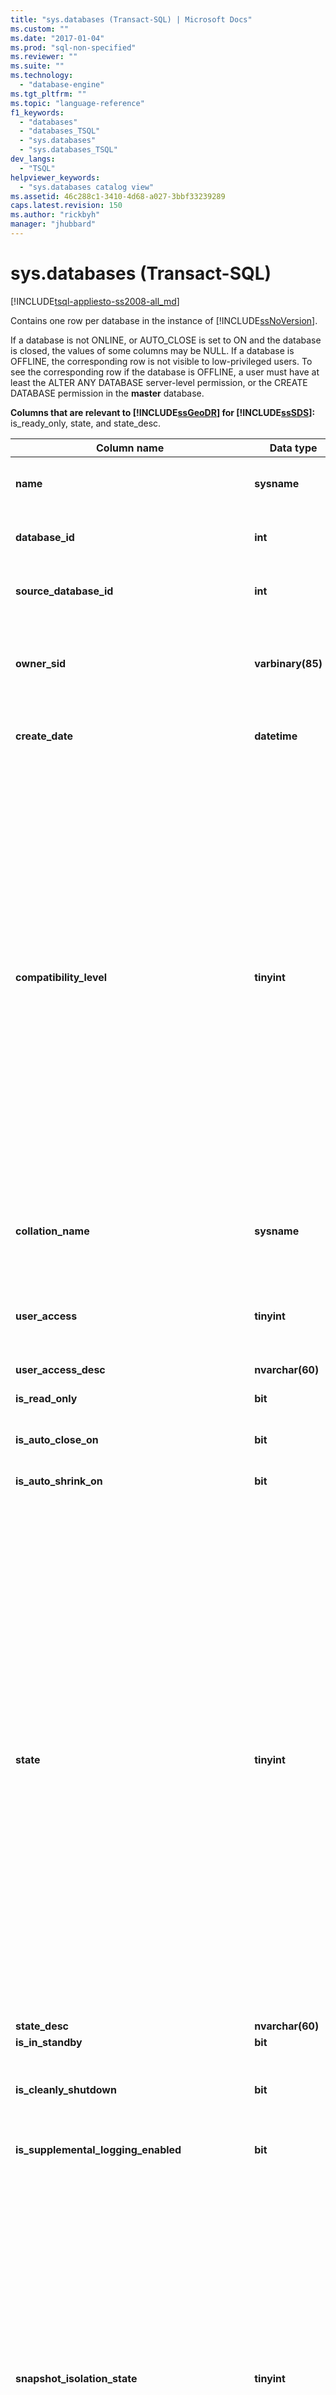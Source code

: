 ```yaml
---
title: "sys.databases (Transact-SQL) | Microsoft Docs"
ms.custom: ""
ms.date: "2017-01-04"
ms.prod: "sql-non-specified"
ms.reviewer: ""
ms.suite: ""
ms.technology: 
  - "database-engine"
ms.tgt_pltfrm: ""
ms.topic: "language-reference"
f1_keywords: 
  - "databases"
  - "databases_TSQL"
  - "sys.databases"
  - "sys.databases_TSQL"
dev_langs: 
  - "TSQL"
helpviewer_keywords: 
  - "sys.databases catalog view"
ms.assetid: 46c288c1-3410-4d68-a027-3bbf33239289
caps.latest.revision: 150
ms.author: "rickbyh"
manager: "jhubbard"
---
```

# sys.databases (Transact-SQL)
[!INCLUDE[tsql-appliesto-ss2008-all_md](../../../database-engine/configure/windows/includes/tsql-appliesto-ss2008-all-md.md)]

  Contains one row per database in the instance of [!INCLUDE[ssNoVersion](../../../advanced-analytics/r-services/includes/ssnoversion-md.md)].  
  
 If a database is not ONLINE, or AUTO_CLOSE is set to ON and the database is closed, the values of some columns may be NULL. If a database is OFFLINE, the corresponding row is not visible to low-privileged users. To see the corresponding row if the database is OFFLINE, a user must have at least the ALTER ANY DATABASE server-level permission, or the CREATE DATABASE permission in the **master** database.  
  
 **Columns that are relevant to [!INCLUDE[ssGeoDR](../../../relational-databases/reference/system-catalog-views/includes/ssgeodr-md.md)] for [!INCLUDE[ssSDS](../../../analysis-services/multidimensional-models/includes/sssds-md.md)]:** is_ready_only, state, and state_desc.  
  
|Column name|Data type|Description|  
|-----------------|---------------|-----------------|  
|**name**|**sysname**|Name of database, unique within an instance of [!INCLUDE[ssNoVersion](../../../advanced-analytics/r-services/includes/ssnoversion-md.md)] or within a [!INCLUDE[ssSDSfull](../../../analysis-services/multidimensional-models/includes/sssdsfull-md.md)] server.|  
|**database_id**|**int**|ID of the database, unique within an instance of [!INCLUDE[ssNoVersion](../../../advanced-analytics/r-services/includes/ssnoversion-md.md)] or within a [!INCLUDE[ssSDSfull](../../../analysis-services/multidimensional-models/includes/sssdsfull-md.md)] server.|  
|**source_database_id**|**int**|Non-NULL = ID of the source database of this database snapshot.<br /><br /> NULL = Not a database snapshot.|  
|**owner_sid**|**varbinary(85)**|SID (Security-Identifier) of the external owner of the database, as registered to the server. For information about who can own a database, see the **ALTER AUTHORIZATION for databases** section of [ALTER AUTHORIZATION](../../../t-sql/statements/alter-authorization-transact-sql.md).|  
|**create_date**|**datetime**|Date the database was created or renamed. For **tempdb**, this value changes every time the server restarts.|  
|**compatibility_level**|**tinyint**|Integer corresponding to the version of [!INCLUDE[ssNoVersion](../../../advanced-analytics/r-services/includes/ssnoversion-md.md)] for which behavior is compatible:<br /><br /> **Value** &#124; **Applies to**<br /><br /> 70 &#124; [!INCLUDE[ssKatmai](../../../analysis-services/data-mining/includes/sskatmai-md.md)] through [!INCLUDE[ssKilimanjaro](../../../analysis-services/instances/install/windows/includes/sskilimanjaro-md.md)]<br /><br /> 80 &#124;<br />                      [!INCLUDE[ssKatmai](../../../analysis-services/data-mining/includes/sskatmai-md.md)] through [!INCLUDE[ssKilimanjaro](../../../analysis-services/instances/install/windows/includes/sskilimanjaro-md.md)]<br /><br /> 90 &#124;[!INCLUDE[ssKatmai](../../../analysis-services/data-mining/includes/sskatmai-md.md)] through [!INCLUDE[ssSQL11](../../../analysis-services/includes/sssql11-md.md)]<br /><br /> 100 &#124;[!INCLUDE[ssKatmai](../../../analysis-services/data-mining/includes/sskatmai-md.md)] through [!INCLUDE[ssCurrent](../../../advanced-analytics/r-services/includes/sscurrent-md.md)] and [!INCLUDE[ssSDSfull](../../../analysis-services/multidimensional-models/includes/sssdsfull-md.md)]<br /><br /> 110 &#124; [!INCLUDE[ssSQL11](../../../analysis-services/includes/sssql11-md.md)] through [!INCLUDE[ssCurrent](../../../advanced-analytics/r-services/includes/sscurrent-md.md)] and [!INCLUDE[ssSDSfull](../../../analysis-services/multidimensional-models/includes/sssdsfull-md.md)]<br /><br /> 120 &#124; <br />                      [!INCLUDE[ssSQL14](../../../analysis-services/includes/sssql14-md.md)] through [!INCLUDE[ssCurrent](../../../advanced-analytics/r-services/includes/sscurrent-md.md)] and [!INCLUDE[ssSDSfull](../../../analysis-services/multidimensional-models/includes/sssdsfull-md.md)]<br /><br /> 130 &#124; <br />                      [!INCLUDE[ssSQL15](../../../analysis-services/powershell/includes/sssql15-md.md)] through [!INCLUDE[ssCurrent](../../../advanced-analytics/r-services/includes/sscurrent-md.md)]<br /><br /> NULL|  
|**collation_name**|**sysname**|Collation for the database. Acts as the default collation in the database.<br /><br /> NULL = Database is not online or AUTO_CLOSE is set to ON and the database is closed.|  
|**user_access**|**tinyint**|User-access setting:<br /><br /> 0 = MULTI_USER specified<br /><br /> 1 = SINGLE_USER specified<br /><br /> 2 = RESTRICTED_USER specified|  
|**user_access_desc**|**nvarchar(60)**|Description of user-access setting.|  
|**is_read_only**|**bit**|1 = Database is READ_ONLY<br /><br /> 0 = Database is READ_WRITE|  
|**is_auto_close_on**|**bit**|1 = AUTO_CLOSE is ON<br /><br /> 0 = AUTO_CLOSE is OFF|  
|**is_auto_shrink_on**|**bit**|1 = AUTO_SHRINK is ON<br /><br /> 0 = AUTO_SHRINK is OFF|  
|**state**|**tinyint**|**Value &#124; Applies to**<br /><br /> 0 = ONLINE &#124;<br /><br /> 1 = RESTORING &#124;<br /><br /> 2 = RECOVERING &#124; [!INCLUDE[ssKatmai](../../../analysis-services/data-mining/includes/sskatmai-md.md)] through [!INCLUDE[ssCurrent](../../../advanced-analytics/r-services/includes/sscurrent-md.md)]<br /><br /> 3 = RECOVERY_PENDING &#124; [!INCLUDE[ssKatmai](../../../analysis-services/data-mining/includes/sskatmai-md.md)] through [!INCLUDE[ssCurrent](../../../advanced-analytics/r-services/includes/sscurrent-md.md)]<br /><br /> 4 = SUSPECT &#124;<br /><br /> 5 = EMERGENCY &#124; [!INCLUDE[ssKatmai](../../../analysis-services/data-mining/includes/sskatmai-md.md)] through [!INCLUDE[ssCurrent](../../../advanced-analytics/r-services/includes/sscurrent-md.md)]<br /><br /> 6 = OFFLINE &#124; [!INCLUDE[ssKatmai](../../../analysis-services/data-mining/includes/sskatmai-md.md)] through [!INCLUDE[ssCurrent](../../../advanced-analytics/r-services/includes/sscurrent-md.md)]<br /><br /> 7 = COPYING &#124; [!INCLUDE[ssSDSfull](../../../analysis-services/multidimensional-models/includes/sssdsfull-md.md)]<br /><br /> 10 = OFFLINE_SECONDARY &#124; [!INCLUDE[ssSDSfull](../../../analysis-services/multidimensional-models/includes/sssdsfull-md.md)]<br /><br /> **Note:** A database that has just come online is not necessarily ready to accept connections. To identify when a database can accept connections, query the collation_name column of sys.databases or the Collation property of **DATABASEPROPERTYEX**. The database can accept connections when the database collation returns a non-null value. For Always On databases, query the database_state or database_state_desc columns of sys.dm_hadr_database_replica_states.|  
|**state_desc**|**nvarchar(60)**|Description of the database state.|  
|**is_in_standby**|**bit**|Database is read-only for restore log.|  
|**is_cleanly_shutdown**|**bit**|1 = Database shut down cleanly; no recovery required on startup<br /><br /> 0 = Database did not shut down cleanly; recovery is required on startup|  
|**is_supplemental_logging_enabled**|**bit**|1 = SUPPLEMENTAL_LOGGING is ON<br /><br /> 0 = SUPPLEMENTAL_LOGGING is OFF|  
|**snapshot_isolation_state**|**tinyint**|State of snapshot-isolation transactions being allowed, as set by the ALLOW_SNAPSHOT_ISOLATION option:<br /><br /> 0 = Snapshot isolation state is OFF (default). Snapshot isolation is disallowed.<br /><br /> 1 = Snapshot isolation state ON. Snapshot isolation is allowed.<br /><br /> 2 = Snapshot isolation state is in transition to OFF state. All transactions have their modifications versioned. Cannot start new transactions using snapshot isolation. The database remains in the transition to OFF state until all transactions that were active when ALTER DATABASE was run can be completed.<br /><br /> 3 = Snapshot isolation state is in transition to ON state. New transactions have their modifications versioned. Transactions cannot use snapshot isolation until the snapshot isolation state becomes 1 (ON). The database remains in the transition to ON state until all update transactions that were active when ALTER DATABASE was run can be completed.|  
|**snapshot_isolation_state_desc**|**nvarchar(60)**|Description of state of snapshot-isolation transactions being allowed, as set by the ALLOW_SNAPSHOT_ISOLATION option.|  
|**is_read_committed_snapshot_on**|**bit**|1 = READ_COMMITTED_SNAPSHOT option is ON. Read operations under the read-committed isolation level are based on snapshot scans and do not acquire locks.<br /><br /> 0 = READ_COMMITTED_SNAPSHOT option is OFF (default). Read operations under the read-committed isolation level use share locks.|  
|**recovery_model**|**tinyint**|Recovery model selected:<br /><br /> 1 = FULL<br /><br /> 2 = BULK_LOGGED<br /><br /> 3 = SIMPLE|  
|**recovery_model_desc**|**nvarchar(60)**|Description of recovery model selected.|  
|**page_verify_option**|**tinyint**|Setting of PAGE_VERIFY option:<br /><br /> 0 = NONE<br /><br /> 1 = TORN_PAGE_DETECTION<br /><br /> 2 = CHECKSUM|  
|**page_verify_option_desc**|**nvarchar(60)**|Description of PAGE_VERIFY option setting.|  
|**is_auto_create_stats_on**|**bit**|1 = AUTO_CREATE_STATISTICS is ON<br /><br /> 0 = AUTO_CREATE_STATISTICS is OFF|  
|**is_auto_create_stats_incremental_on**|**bit**|Indicates the default setting for the incremental option of auto stats.<br /><br /> 0 = auto create stats are non-incremental<br /><br /> 1 = auto create stats are incremental if possible<br /><br /> **Applies to**: [!INCLUDE[ssSQL14](../../../analysis-services/includes/sssql14-md.md)] through [!INCLUDE[ssCurrent](../../../advanced-analytics/r-services/includes/sscurrent-md.md)].|  
|**is_auto_update_stats_on**|**bit**|1 = AUTO_UPDATE_STATISTICS is ON<br /><br /> 0 = AUTO_UPDATE_STATISTICS is OFF|  
|**is_auto_update_stats_async_on**|**bit**|1 = AUTO_UPDATE_STATISTICS_ASYNC is ON<br /><br /> 0 = AUTO_UPDATE_STATISTICS_ASYNC is OFF|  
|**is_ansi_null_default_on**|**bit**|1 = ANSI_NULL_DEFAULT is ON<br /><br /> 0 = ANSI_NULL_DEFAULT is OFF|  
|**is_ansi_nulls_on**|**bit**|1 = ANSI_NULLS is ON<br /><br /> 0 = ANSI_NULLS is OFF|  
|**is_ansi_padding_on**|**bit**|1 = ANSI_PADDING is ON<br /><br /> 0 = ANSI_PADDING is OFF|  
|**is_ansi_warnings_on**|**bit**|1 = ANSI_WARNINGS is ON<br /><br /> 0 = ANSI_WARNINGS is OFF|  
|**is_arithabort_on**|**bit**|1 = ARITHABORT is ON<br /><br /> 0 = ARITHABORT is OFF|  
|**is_concat_null_yields_null_on**|**bit**|1 = CONCAT_NULL_YIELDS_NULL is ON<br /><br /> 0 = CONCAT_NULL_YIELDS_NULL is OFF|  
|**is_numeric_roundabort_on**|**bit**|1 = NUMERIC_ROUNDABORT is ON<br /><br /> 0 = NUMERIC_ROUNDABORT is OFF|  
|**is_quoted_identifier_on**|**bit**|1 = QUOTED_IDENTIFIER is ON<br /><br /> 0 = QUOTED_IDENTIFIER is OFF|  
|**is_recursive_triggers_on**|**bit**|1 = RECURSIVE_TRIGGERS is ON<br /><br /> 0 = RECURSIVE_TRIGGERS is OFF|  
|**is_cursor_close_on_commit_on**|**bit**|1 = CURSOR_CLOSE_ON_COMMIT is ON<br /><br /> 0 = CURSOR_CLOSE_ON_COMMIT is OFF|  
|**is_local_cursor_default**|**bit**|1 = CURSOR_DEFAULT is local<br /><br /> 0 = CURSOR_DEFAULT is global|  
|**is_fulltext_enabled**|**bit**|1 = Full-text is enabled for the database<br /><br /> 0 = Full-text is disabled for the database|  
|**is_trustworthy_on**|**bit**|1 = Database has been marked trustworthy<br /><br /> 0 = Database has not been marked trustworthy|  
|**is_db_chaining_on**|**bit**|1 = Cross-database ownership chaining is ON<br /><br /> 0 = Cross-database ownership chaining is OFF|  
|**is_parameterization_forced**|**bit**|1 = Parameterization is FORCED<br /><br /> 0 = Parameterization is SIMPLE|  
|**is_master_key_encrypted_by_server**|**bit**|1 = Database has an encrypted master key<br /><br /> 0 = Database does not have an encrypted master key|  
|**is_query_store_on**|**bit**|1 = The query store is enable for this database. Check [sys.database_query_store_options](../../../relational-databases/reference/system-catalog-views/sys.database-query-store-options-transact-sql.md) to view the query store status.<br /><br /> 0 = The query store is not enabled<br /><br /> **Applies to**: [!INCLUDE[ssNoVersion](../../../advanced-analytics/r-services/includes/ssnoversion-md.md)] ([!INCLUDE[ssSQL15](../../../analysis-services/powershell/includes/sssql15-md.md)] through [current version](http://go.microsoft.com/fwlink/p/?LinkId=299658)).|  
|**is_published**|**bit**|1 = Database is a publication database in a transactional or snapshot replication topology<br /><br /> 0 = Is not a publication database|  
|**is_subscribed**|**bit**|This column is not used. It will always return 0, regardless of the subscriber status of the database.|  
|**is_merge_published**|**bit**|1 = Database is a publication database in a merge replication topology<br /><br /> 0 = Is not a publication database in a merge replication topology|  
|**is_distributor**|**bit**|1 = Database is the distribution database for a replication topology<br /><br /> 0 = Is not the distribution database for a replication topology|  
|**is_sync_with_backup**|**bit**|1 = Database is marked for replication synchronization with backup<br /><br /> 0 = Is not marked for replication synchronization with backup|  
|**service_broker_guid**|**uniqueidentifier**|Identifier of the service broker for this database. Used as the **broker_instance** of the target in the routing table.|  
|**is_broker_enabled**|**bit**|1 = The broker in this database is currently sending and receiving messages.<br /><br /> 0 = All sent messages will stay on the transmission queue and received messages will not be put on queues in this database.<br /><br /> By default, restored or attached databases have the broker disabled. The exception to this is database mirroring where the broker is enabled after failover.|  
|**log_reuse_wait**|**tinyint**|Reuse of transaction log space is currently waiting on one of the following as of the last checkpoint. (For more detailed explanations of these values, see [The Transaction Log](../../../relational-databases/logs/the-transaction-log-sql-server.md).)<br /><br /> **Value** 0 = Nothing<br /><br /> **Applies to**<br /><br /> **Value** 1 = Checkpoint (When a database uses a recovery model and has a memory-optimized data filegroup, you should expect to see the log_reuse_wait column indicate checkpoint or xtp_checkpoint.)<br /><br /> **Applies to** [!INCLUDE[ssKatmai](../../../analysis-services/data-mining/includes/sskatmai-md.md)] through [!INCLUDE[ssCurrent](../../../advanced-analytics/r-services/includes/sscurrent-md.md)]<br /><br /> **Value** 2 = Log Backup<br /><br /> **Applies to** [!INCLUDE[ssKatmai](../../../analysis-services/data-mining/includes/sskatmai-md.md)] through [!INCLUDE[ssCurrent](../../../advanced-analytics/r-services/includes/sscurrent-md.md)]<br /><br /> **Value** 3 = Active backup or restore<br /><br /> **Applies to** [!INCLUDE[ssKatmai](../../../analysis-services/data-mining/includes/sskatmai-md.md)] through [!INCLUDE[ssCurrent](../../../advanced-analytics/r-services/includes/sscurrent-md.md)]<br /><br /> **Value** 4 = Active transaction<br /><br /> **Applies to** [!INCLUDE[ssKatmai](../../../analysis-services/data-mining/includes/sskatmai-md.md)] through [!INCLUDE[ssCurrent](../../../advanced-analytics/r-services/includes/sscurrent-md.md)]<br /><br /> **Value** 5 = Database mirroring<br /><br /> **Applies to** [!INCLUDE[ssKatmai](../../../analysis-services/data-mining/includes/sskatmai-md.md)] through [!INCLUDE[ssCurrent](../../../advanced-analytics/r-services/includes/sscurrent-md.md)]<br /><br /> **Value** 6 = Replication<br /><br /> **Applies to** [!INCLUDE[ssKatmai](../../../analysis-services/data-mining/includes/sskatmai-md.md)] through [!INCLUDE[ssCurrent](../../../advanced-analytics/r-services/includes/sscurrent-md.md)]<br /><br /> **Value** 7 = Database snapshot creation<br /><br /> **Applies to** [!INCLUDE[ssKatmai](../../../analysis-services/data-mining/includes/sskatmai-md.md)] through [!INCLUDE[ssCurrent](../../../advanced-analytics/r-services/includes/sscurrent-md.md)]<br /><br /> **Value** 8 = Log scan<br /><br /> **Applies to**<br /><br /> **Value** 9 = An Always On Availability Groups secondary replica is applying transaction log records of this database to a corresponding secondary database.<br /><br /> **Applies to** [!INCLUDE[ssSQL11](../../../analysis-services/includes/sssql11-md.md)] through [!INCLUDE[ssCurrent](../../../advanced-analytics/r-services/includes/sscurrent-md.md)]. In earlier versions of SQL Server, 9 = Other (Transient).<br /><br /> **Value** 10 = For internal use only<br /><br /> **Applies to** [!INCLUDE[ssSQL11](../../../analysis-services/includes/sssql11-md.md)] through [!INCLUDE[ssCurrent](../../../advanced-analytics/r-services/includes/sscurrent-md.md)]<br /><br /> **Value** 11 = For internal use only<br /><br /> **Applies to** [!INCLUDE[ssSQL11](../../../analysis-services/includes/sssql11-md.md)] through [!INCLUDE[ssCurrent](../../../advanced-analytics/r-services/includes/sscurrent-md.md)]<br /><br /> **Value** 12 = For internal use only<br /><br /> **Applies to** [!INCLUDE[ssSQL11](../../../analysis-services/includes/sssql11-md.md)] through [!INCLUDE[ssCurrent](../../../advanced-analytics/r-services/includes/sscurrent-md.md)]<br /><br /> **Value** 13 = Oldest page<br /><br /> **Applies to** [!INCLUDE[ssSQL11](../../../analysis-services/includes/sssql11-md.md)] through [!INCLUDE[ssCurrent](../../../advanced-analytics/r-services/includes/sscurrent-md.md)]<br /><br /> **Value** 14 = Other<br /><br /> **Applies to** [!INCLUDE[ssSQL11](../../../analysis-services/includes/sssql11-md.md)] through [!INCLUDE[ssCurrent](../../../advanced-analytics/r-services/includes/sscurrent-md.md)]<br /><br /> **Value** 16 = XTP_CHECKPOINT (When a database uses a recovery model and has a memory-optimized data filegroup, you should expect to see the log_reuse_wait column indicate checkpoint or xtp_checkpoint.)<br /><br /> **Applies to** [!INCLUDE[ssSQL14](../../../analysis-services/includes/sssql14-md.md)] through [!INCLUDE[ssCurrent](../../../advanced-analytics/r-services/includes/sscurrent-md.md)]|  
|**log_reuse_wait_desc**|**nvarchar(60)**|Description of reuse of transaction log space is currently waiting on as of the last checkpoint.|  
|**is_date_correlation_on**|**bit**|1 = DATE_CORRELATION_OPTIMIZATION is ON<br /><br /> 0 = DATE_CORRELATION_OPTIMIZATION is OFF|  
|**is_cdc_enabled**|**bit**|1 = Database is enabled for change data capture. For more information, see [sys.sp_cdc_enable_db &#40;Transact-SQL&#41;](../../../relational-databases/reference/system-stored-procedures/sys.sp-cdc-enable-db-transact-sql.md).|  
|**is_encrypted**|**bit**|Indicates whether the database is encrypted (reflects the state last set by using the ALTER DATABASE SET ENCRYPTION clause). Can be one of the following values:<br /><br /> 1 = Encrypted<br /><br /> 0 = Not Encrypted<br /><br /> For more information about database encryption, see [Transparent Data Encryption &#40;TDE&#41;](../../../relational-databases/security/encryption/transparent-data-encryption-tde.md).<br /><br /> If the database is in the process of being decrypted, **is_encrypted** shows a value of 0. You can see the state of the encryption process by using the [sys.dm_database_encryption_keys](../../../relational-databases/reference/system-dynamic-management-views/sys.dm-database-encryption-keys-transact-sql.md) dynamic management view.|  
|**is_honor_broker_priority_on**|**bit**|Indicates whether the database honors conversation priorities (reflects the state last set by using the ALTER DATABASE SET HONOR_BROKER_PRIORITY clause). Can be one of the following values:<br /><br /> 1 = HONOR_BROKER_PRIORITY is ON<br /><br /> 0 = HONOR_BROKER_PRIORITY is OFF|  
|**replica_id**|**uniqueidentifier**|Unique identifier of the local [!INCLUDE[ssHADR](../../../analysis-services/power-pivot-sharepoint/includes/sshadr-md.md)] availability replica of the availability group, if any, in which the database is participating.<br /><br /> NULL = database is not part of an availability replica of in availability group.<br /><br /> **Applies to**: [!INCLUDE[ssSQL11](../../../analysis-services/includes/sssql11-md.md)] through [!INCLUDE[ssCurrent](../../../advanced-analytics/r-services/includes/sscurrent-md.md)], [!INCLUDE[ssSDSfull](../../../analysis-services/multidimensional-models/includes/sssdsfull-md.md)]|  
|**group_database_id**|**uniqueidentifier**|Unique identifier of the database within an Always On availability group, if any, in which the database is participating. **group_database_id** is the same for this database on the primary replica and on every secondary replica on which the database has been joined to the availability group.<br /><br /> NULL = database is not part of an availability replica in any availability group.<br /><br /> **Applies to**: [!INCLUDE[ssSQL11](../../../analysis-services/includes/sssql11-md.md)] through [!INCLUDE[ssCurrent](../../../advanced-analytics/r-services/includes/sscurrent-md.md)], [!INCLUDE[ssSDSfull](../../../analysis-services/multidimensional-models/includes/sssdsfull-md.md)]|  
|**resource_pool_id**|**int**|The id of the resource pool that is mapped to this database. This resource pool controls total memory available to memory-optimized tables in this database.<br /><br /> **Applies to**: [!INCLUDE[ssSQL14](../../../analysis-services/includes/sssql14-md.md)] through [!INCLUDE[ssCurrent](../../../advanced-analytics/r-services/includes/sscurrent-md.md)]|  
|**default_language_lcid**|**smallint**|Indicates the local id (lcid) of the default language of a contained database.<br /><br /> **Note** Functions as the [Configure the default language Server Configuration Option](../../../database-engine/configure/windows/configure-the-default-language-server-configuration-option.md) of **sp_configure**. This value is **null** for a non-contained database.<br /><br /> **Applies to**: [!INCLUDE[ssSQL11](../../../analysis-services/includes/sssql11-md.md)] through [!INCLUDE[ssCurrent](../../../advanced-analytics/r-services/includes/sscurrent-md.md)], [!INCLUDE[ssSDSfull](../../../analysis-services/multidimensional-models/includes/sssdsfull-md.md)]|  
|**default_language_name**|**nvarchar(128)**|Indicates the default language of a contained database.<br /><br /> This value is **null** for a non-contained database.<br /><br /> **Applies to**: [!INCLUDE[ssSQL11](../../../analysis-services/includes/sssql11-md.md)] through [!INCLUDE[ssCurrent](../../../advanced-analytics/r-services/includes/sscurrent-md.md)], [!INCLUDE[ssSDSfull](../../../analysis-services/multidimensional-models/includes/sssdsfull-md.md)]|  
|**default_fulltext_language_lcid**|**int**|Indicates the local id (lcid) of the default fulltext language of the contained database.<br /><br /> **Note** Functions as the default [Configure the default full-text language Server Configuration Option](../../../database-engine/configure/windows/configure-the-default-full-text-language-server-configuration-option.md) of **sp_configure**. This value is **null** for a non-contained database.<br /><br /> **Applies to**: [!INCLUDE[ssSQL11](../../../analysis-services/includes/sssql11-md.md)] through [!INCLUDE[ssCurrent](../../../advanced-analytics/r-services/includes/sscurrent-md.md)], [!INCLUDE[ssSDSfull](../../../analysis-services/multidimensional-models/includes/sssdsfull-md.md)]|  
|**default_fulltext_language_name**|**nvarchar(128)**|Indicates the default fulltext language of the contained database.<br /><br /> This value is **null** for a non-contained database.<br /><br /> **Applies to**: [!INCLUDE[ssSQL11](../../../analysis-services/includes/sssql11-md.md)] through [!INCLUDE[ssCurrent](../../../advanced-analytics/r-services/includes/sscurrent-md.md)], [!INCLUDE[ssSDSfull](../../../analysis-services/multidimensional-models/includes/sssdsfull-md.md)]|  
|**is_nested_triggers_on**|**bit**|Indicates whether or not nested triggers are allowed in the contained database.<br /><br /> 0 = nested triggers are not allowed<br /><br /> 1 = nested triggers are allowed<br /><br /> **Note** Functions as the [Configure the nested triggers Server Configuration Option](../../../database-engine/configure/windows/configure-the-nested-triggers-server-configuration-option.md) of **sp_configure**. This value is **null** for a non-contained database. See [sys.configurations &#40;Transact-SQL&#41;](../../../relational-databases/reference/system-catalog-views/sys.configurations-transact-sql.md) for further information.<br /><br /> **Applies to**: [!INCLUDE[ssSQL11](../../../analysis-services/includes/sssql11-md.md)] through [!INCLUDE[ssCurrent](../../../advanced-analytics/r-services/includes/sscurrent-md.md)], [!INCLUDE[ssSDSfull](../../../analysis-services/multidimensional-models/includes/sssdsfull-md.md)]|  
|**is_transform_noise_words_on**|**bit**|Indicates whether or noise words should be transformed in the contained database.<br /><br /> 0 = noise words should not be transformed.<br /><br /> 1 = noise words should be transformed.<br /><br /> **Note** Functions as the [transform noise words Server Configuration Option](../../../database-engine/configure/windows/transform-noise-words-server-configuration-option.md) of **sp_configure**. This value is **null** for a non-contained database. See [sys.configurations &#40;Transact-SQL&#41;](../../../relational-databases/reference/system-catalog-views/sys.configurations-transact-sql.md) for further information.<br /><br /> **Applies to**: [!INCLUDE[ssSQL11](../../../analysis-services/includes/sssql11-md.md)] through [!INCLUDE[ssCurrent](../../../advanced-analytics/r-services/includes/sscurrent-md.md)]|  
|**two_digit_year_cutoff**|**smallint**|Indicates a value of a number between 1753 and 9999 to represent the cutoff year for interpreting two-digit years as four-digit years.<br /><br /> **Note** Functions as the [Configure the two digit year cutoff Server Configuration Option](../../../database-engine/configure/windows/configure-the-two-digit-year-cutoff-server-configuration-option.md) of **sp_configure**. This value is **null** for a non-contained database. See [sys.configurations &#40;Transact-SQL&#41;](../../../relational-databases/reference/system-catalog-views/sys.configurations-transact-sql.md) for further information.<br /><br /> **Applies to**: [!INCLUDE[ssSQL11](../../../analysis-services/includes/sssql11-md.md)] through [!INCLUDE[ssCurrent](../../../advanced-analytics/r-services/includes/sscurrent-md.md)], [!INCLUDE[ssSDSfull](../../../analysis-services/multidimensional-models/includes/sssdsfull-md.md)]|  
|**containment**|**tinyint not null**|Indicates the containment status of the database.<br /><br /> **Value &#124; Applies to**<br /><br /> 0 = database containment is off.<br /><br /> [!INCLUDE[ssSQL11](../../../analysis-services/includes/sssql11-md.md)] through [!INCLUDE[ssCurrent](../../../advanced-analytics/r-services/includes/sscurrent-md.md)], [!INCLUDE[ssSDSfull](../../../analysis-services/multidimensional-models/includes/sssdsfull-md.md)]<br /><br /> 1 = database is in partial containment<br /><br /> [!INCLUDE[ssSQL11](../../../analysis-services/includes/sssql11-md.md)] through [!INCLUDE[ssCurrent](../../../advanced-analytics/r-services/includes/sscurrent-md.md)]|  
|**containment_desc**|**nvarchar(60) not null**|Indicates the containment status of the database.<br /><br /> NONE = legacy database (zero containment)<br /><br /> PARTIAL = partially contained database<br /><br /> **Applies to**: [!INCLUDE[ssSQL11](../../../analysis-services/includes/sssql11-md.md)] through [!INCLUDE[ssCurrent](../../../advanced-analytics/r-services/includes/sscurrent-md.md)], [!INCLUDE[ssSDSfull](../../../analysis-services/multidimensional-models/includes/sssdsfull-md.md)]|  
|**target_recovery_time_in_seconds**|**int**|The estimated time to recover the database, in seconds. Nullable.<br /><br /> **Applies to**: [!INCLUDE[ssSQL11](../../../analysis-services/includes/sssql11-md.md)] through [!INCLUDE[ssCurrent](../../../advanced-analytics/r-services/includes/sscurrent-md.md)], [!INCLUDE[ssSDSfull](../../../analysis-services/multidimensional-models/includes/sssdsfull-md.md)]|  
|**delayed_durability**|**int**|The delayed durability setting:<br /><br /> 0 = DISABLED<br /><br /> 1 = ALLOWED<br /><br /> 2 = FORCED<br /><br /> For more information, see [Control Transaction Durability](../../../relational-databases/logs/control-transaction-durability.md).<br /><br /> **Applies to**:  [!INCLUDE[ssSQL14](../../../analysis-services/includes/sssql14-md.md)] through [!INCLUDE[ssCurrent](../../../advanced-analytics/r-services/includes/sscurrent-md.md)], [!INCLUDE[ssSDSfull](../../../analysis-services/multidimensional-models/includes/sssdsfull-md.md)].|  
|**delayed_durability_desc**|**nvarchar(60)**|The delayed durability setting:<br /><br /> DISABLED<br /><br /> ALLOWED<br /><br /> FORCED<br /><br /> **Applies to**: [!INCLUDE[ssSQL14](../../../analysis-services/includes/sssql14-md.md)] through [!INCLUDE[ssCurrent](../../../advanced-analytics/r-services/includes/sscurrent-md.md)], [!INCLUDE[ssSDSfull](../../../analysis-services/multidimensional-models/includes/sssdsfull-md.md)].<br /><br /> **Applies to**: [!INCLUDE[ssSQL14](../../../analysis-services/includes/sssql14-md.md)] through [!INCLUDE[ssCurrent](../../../advanced-analytics/r-services/includes/sscurrent-md.md)].|  
|**is_memory_optimized_elevate_to_snapshot_on**|**bit**|Memory-optimized tables are accessed using SNAPSHOT isolation when the session setting TRANSACTION ISOLATION LEVEL is set to a lower isolation level, READ COMMITTED or READ UNCOMMITTED.<br /><br /> 1 = Minimum isolation level is SNAPSHOT.<br /><br /> 0 = Isolation level is not elevated.|  
|**is_federation_member**|**bit**|Indicates if the database is a member of a federation.<br /><br /> **Applies to**: [!INCLUDE[ssSDSfull](../../../analysis-services/multidimensional-models/includes/sssdsfull-md.md)]|  
|**is_remote_data_archive_enabled**|**bit**|Indicates whether the database is stretched.<br /><br /> 0 = The database is not Stretch-enabled.<br /><br /> 1 = The database is Stretch-enabled.<br /><br /> **Applies to**: [!INCLUDE[ssSQL15](../../../analysis-services/powershell/includes/sssql15-md.md)] through [!INCLUDE[ssCurrent](../../../advanced-analytics/r-services/includes/sscurrent-md.md)]<br /><br /> For more information, see [Stretch Database](../../../sql-server/stretch-database/stretch-database.md).|  
|**is_mixed_page_allocation_on**|**bit**|Indicates whether tables and indexes in the database can allocate initial pages from mixed extents.<br /><br /> 0 = Tables and indexes in the database always allocate  initial pages from uniform extents.<br /><br /> 1 =  Tables and indexes in the database can allocate initial pages from mixed extents.<br /><br /> **Applies to**: [!INCLUDE[ssSQL15](../../../analysis-services/powershell/includes/sssql15-md.md)] through [!INCLUDE[ssCurrent](../../../advanced-analytics/r-services/includes/sscurrent-md.md)]<br /><br /> For more information, see the SET MIXED_PAGE_ALLOCATION option of [ALTER DATABASE SET Options &#40;Transact-SQL&#41;](../../../t-sql/statements/alter-database-transact-sql-set-options.md).|  
|**is_temporal_retention_enabled**|**bit**|Indicates whether temporal retention policy cleanup task is enabled.<br /><br /> **Applies to**: Azure SQL Database| 
  
## Permissions  
 If the caller of **sys.databases** is not the owner of the database and the database is not **master** or **tempdb**, the minimum permissions required to see the corresponding row are ALTER ANY DATABASE or VIEW ANY DATABASE server-level permission, or CREATE DATABASE permission in the **master** database. The database to which the caller is connected can always be viewed in **sys.databases**.  
  
> [!IMPORTANT]  
>  By default, the public role has the VIEW ANY DATABASE permission, allowing all logins to see database information. To block a login from the ability to detect a database, REVOKE the VIEW ANY DATABASE permission from public, or DENY the VIEW ANY DATABASE permission for individual logins.  
  
## [!INCLUDE[ssSDS](../../../analysis-services/multidimensional-models/includes/sssds-md.md)] Remarks  
 In [!INCLUDE[ssSDS](../../../analysis-services/multidimensional-models/includes/sssds-md.md)], this view is available in the **master** database and in user databases. In the **master** database, this view returns the information on the **master** database and all user databases on the server. In a user database, this view returns information only on the current database and the master database.  
  
 Use the **sys.databases** view in the **master** database of the [!INCLUDE[ssSDS](../../../analysis-services/multidimensional-models/includes/sssds-md.md)] server where the new database is being created. After the database copy starts, you can query the **sys.databases** and the **sys.dm_database_copies** views from the **master** database of the destination server to retrieve more information about the copying progress.  
  
## Examples  
  
### A. Query the sys.databases view  
 The following example returns a few of the columns available in the **sys.databases** view.  
  
```  
SELECT name, user_access_desc, is_read_only, state_desc, recovery_model_desc  
FROM sys.databases;  
```  
  
### B. Check the copying status in [!INCLUDE[ssSDS](../../../analysis-services/multidimensional-models/includes/sssds-md.md)]  
 The following example queries the **sys.databases** and **sys.dm_database_copies** views to return information about a database copy operation.  
  
||  
|-|  
|**Applies to**: [!INCLUDE[ssSDSfull](../../../analysis-services/multidimensional-models/includes/sssdsfull-md.md)]|  
  
```  
-- Execute from the master database.  
SELECT a.name, a.state_desc, b.start_date, b.modify_date, b.percentage_complete  
FROM sys.databases AS a  
INNER JOIN sys.dm_database_copies AS b ON a.database_id = b.database_id  
WHERE a.state = 7;  
```  
### C. Check the temporal retention policy status in [!INCLUDE[ssSDS](../../../analysis-services/multidimensional-models/includes/sssds-md.md)]  
 The following example queries the **sys.databases** to return information whether temporal retention cleanup task is enabled. Be aware that after restore operation temporal retention is **disabled** by default. Use ALTER DATABASE to enable it explicitly.
  
||  
|-|  
|**Applies to**: [!INCLUDE[ssSDSfull](../../../analysis-services/multidimensional-models/includes/sssdsfull-md.md)]|  
  
```  
-- Execute from the master database.  
SELECT a.name, a.is_temporal_history_retention_enabled 
FROM sys.databases AS a;
```  
  
## See Also  
 [ALTER DATABASE &#40;Transact-SQL&#41;](../../../t-sql/statements/alter-database-transact-sql.md)   
 [sys.database_mirroring_witnesses &#40;Transact-SQL&#41;](../../../relational-databases/reference/system-catalog-views/database-mirroring-witness-catalog-views-sys.database-mirroring-witnesses.md)   
 [sys.database_recovery_status &#40;Transact-SQL&#41;](../../../relational-databases/reference/system-catalog-views/sys.database-recovery-status-transact-sql.md)   
 [Databases and Files Catalog Views &#40;Transact-SQL&#41;](../../../relational-databases/reference/system-catalog-views/databases-and-files-catalog-views-transact-sql.md)   
 [sys.dm_database_copies &#40;Azure SQL Database&#41;](../../../relational-databases/reference/system-dynamic-management-views/sys.dm-database-copies-azure-sql-database.md)  
  
  